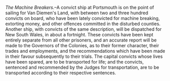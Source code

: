 *The Machine Breakers.*–A convict ship at
                        Portsmouth is on the point of sailing for Van Diemen's
                    Land, with between two and three hundred convicts on board, who have
                    been lately convicted for machine breaking, extorting money, and
                    other offences committed in the disturbed counties. Another
                    ship, with convicts of the same description, will be dispatched for
                    New South Wales, in about a fortnight. These convicts have
                    been kept entirely separate from all other prisoners, and an accurate
                    report will be made to the Governors of the Colonies, as to their former
                    character, their trades and employments, and the recommendations which have been made in their favour subsequently to
                    their trials. The capital convicts whose lives have been spared, are to be
                    transported for life; and the convicts, sentenced and recommended by the
                    Judges for transportation, are to be transported according to their
                    respective sentences.